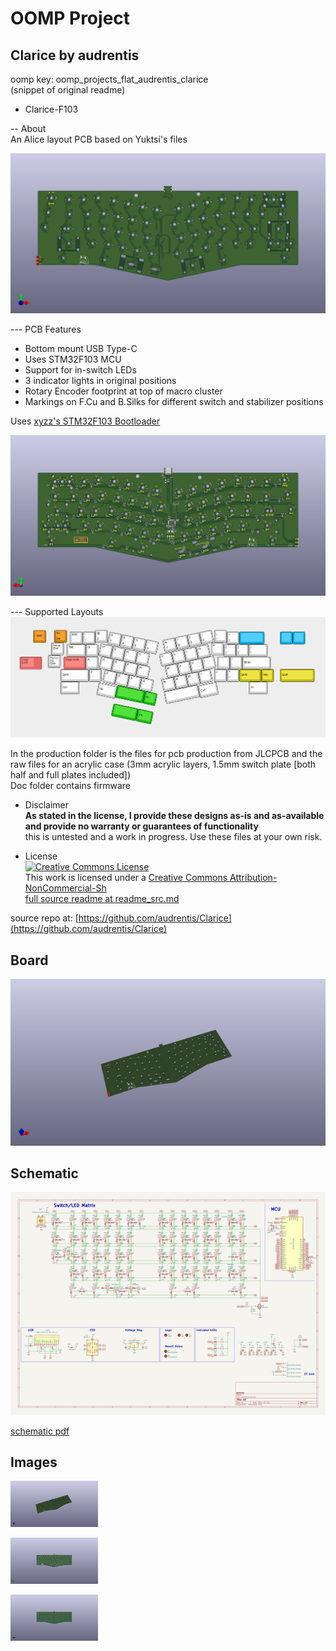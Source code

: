 # OOMP Project  
## Clarice  by audrentis  
  
oomp key: oomp_projects_flat_audrentis_clarice  
(snippet of original readme)  
  
- Clarice-F103  
  
-- About  
An Alice layout PCB based on Yuktsi's files  
  
![render img](https://github.com/audrentis/Clarice/blob/main/Doc/Top_View.png)  
  
--- PCB Features  
* Bottom mount USB Type-C   
* Uses STM32F103 MCU  
* Support for in-switch LEDs   
* 3 indicator lights in original positions   
* Rotary Encoder footprint at top of macro cluster  
* Markings on F.Cu and B.Silks for different switch and stabilizer positions  
  
Uses [xyzz's STM32F103 Bootloader](https://github.com/xyzz/stm32f103-keyboard-bootloader)  
  
  
  
![render img](https://github.com/audrentis/Clarice/blob/main/Doc/Bottom_View.png)  
  
--- Supported Layouts  
![render img](https://github.com/audrentis/Clarice/blob/main/Doc/layout.png)  
  
In the production folder is the files for pcb production from JLCPCB and the raw files for an acrylic case (3mm acrylic layers, 1.5mm switch plate [both half and full plates included])  
Doc folder contains firmware   
- Disclaimer  
**As stated in the license, I provide these designs as-is and as-available and provide no warranty or guarantees of functionality**    
this is untested and a work in progress. Use these files at your own risk.  
  
- License   
<a rel="license" href="http://creativecommons.org/licenses/by-nc-sa/4.0/"><img alt="Creative Commons License" style="border-width:0"   
src="https://i.creativecommons.org/l/by-nc-sa/4.0/88x31.png" /></a><br />This work is licensed under a <a rel="license"   
href="http://creativecommons.org/licenses/by-nc-sa/4.0/">Creative Commons Attribution-NonCommercial-Sh  
  full source readme at [readme_src.md](readme_src.md)  
  
source repo at: [https://github.com/audrentis/Clarice](https://github.com/audrentis/Clarice)  
## Board  
  
[![working_3d.png](working_3d_600.png)](working_3d.png)  
## Schematic  
  
[![working_schematic.png](working_schematic_600.png)](working_schematic.png)  
  
[schematic pdf](working_schematic.pdf)  
## Images  
  
[![working_3d.png](working_3d_140.png)](working_3d.png)  
  
[![working_3d_back.png](working_3d_back_140.png)](working_3d_back.png)  
  
[![working_3d_front.png](working_3d_front_140.png)](working_3d_front.png)  
